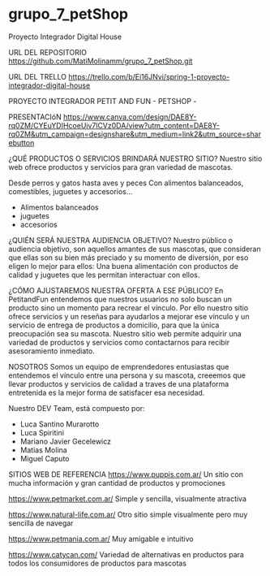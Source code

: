 # grupo_7_petShop

Proyecto Integrador Digital House

URL DEL REPOSITORIO
https://github.com/MatiMolinamm/grupo_7_petShop.git

URL DEL TRELLO
https://trello.com/b/Ei16JNvi/spring-1-proyecto-integrador-digital-house

PROYECTO INTEGRADOR PETIT AND FUN - PETSHOP -

PRESENTACIóN
https://www.canva.com/design/DAE8Y-rq0ZM/CYEuYDIHcoeUiv7lCVz0DA/view?utm_content=DAE8Y-rq0ZM&utm_campaign=designshare&utm_medium=link2&utm_source=sharebutton

¿QUÉ PRODUCTOS O SERVICIOS BRINDARÁ NUESTRO SITIO?
Nuestro sitio web ofrece productos y servicios para gran variedad de mascotas.

Desde perros y gatos hasta aves y peces Con alimentos balanceados, comestibles, juguetes y accesorios...

- Alimentos balanceados
- juguetes
- accesorios

¿QUIÉN SERÁ NUESTRA AUDIENCIA OBJETIVO?
Nuestro público o audiencia objetivo, son aquellos amantes de sus mascotas, que consideran que ellas son su bien más preciado y su momento de diversión, por eso eligen lo mejor para ellos: Una buena alimentación con productos de calidad y juguetes que les permitan interactuar con ellos.

¿CÓMO AJUSTAREMOS NUESTRA OFERTA A ESE PÚBLICO?
En PetitandFun entendemos que nuestros usuarios no solo buscan un producto sino un momento para recrear el vínculo. Por ello nuestro sitio ofrece servicios y un reseñas para ayudarlos a mejorar ese vínculo y un servicio de entrega de productos a domicilio, para que la única preocupación sea su mascota. Nuestro sitio web permite adquirir una variedad de productos y servicios como contactarnos para recibir asesoramiento inmediato.

NOSOTROS
Somos un equipo de emprendedores entusiastas que entendemos el vínculo entre una persona y su mascota, creeemos que llevar productos y servicios de calidad a traves de una plataforma entretenida es la mejor forma de satisfacer esa necesidad.

Nuestro DEV Team, está compuesto por:

- Luca Santino Murarotto
- Luca Spiritini
- Mariano Javier Gecelewicz
- Matias Molina
- Miguel Caputo

SITIOS WEB DE REFERENCIA
https://www.puppis.com.ar/
Un sitio con mucha información y gran cantidad de productos y promociones

https://www.petmarket.com.ar/
Simple y sencilla, visualmente atractiva

https://www.natural-life.com.ar/
Otro sitio simple visualmente pero muy sencilla de navegar

https://www.petmania.com.ar/
Muy amigable e intuitivo

https://www.catycan.com/
Variedad de alternativas en productos para todos los consumidores de productos para mascotas
